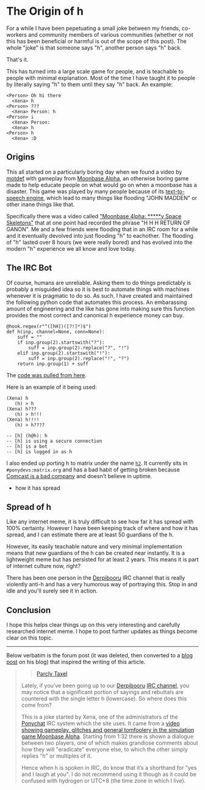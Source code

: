 The Origin of h
===============

For a while I have been pepetuating a small joke between my friends, co-workers and community members of various communities (whether or not this has been beneficial or harmful is out of the scope of this post). The whole "joke" is that someone says "h", another person says "h" back.

That's it.

This has turned into a large scale game for people, and is teachable to people with minimal explanation. Most of the time I have taught it to people by literally saying "h" to them until they say "h" back. An example:

```
<Person> Oh hi there
  <Xena> h
<Person> ???
  <Xena> Person: h
<Person> i
  <Xena> Person:
  <Xena> h
<Person> h
  <Xena> :D
```

Origins
-------

This all started on a particularly boring day when we found a video by [motdef](https://www.youtube.com/user/motdef) with gameplay from [Moonbase Alpha](https://www.nasa.gov/offices/education/programs/national/ltp/games/moonbasealpha/index.html), an otherwise boring game made to help educate people on what would go on when a moonbase has a disaster. This game was played by many people because of its [text-to-speech engine](http://knowyourmeme.com/memes/moonbase-alpha-text-to-speech), which lead to many things like flooding "JOHN MADDEN" or other inane things like that.

Specifically there was a video called ["Moonbase 4lpha: *****y Space Skeletons"](https://www.youtube.com/watch?v=SnTludRdZDw) that at one point had recorded the phrase "H H H RETURN OF GANON". Me and a few friends were flooding that in an IRC room for a while and it eventually devolved into just flooding "h" to eachother. The flooding of "h" lasted over 8 hours (we were really bored) and has evolved into the modern "h" experience we all know and love today.

The IRC Bot
-----------

Of course, humans are unreliable. Asking them to do things predictably is probably a misguided idea so it is best to automate things with machines whenever it is pragmatic to do so. As such, I have created and maintained the following python code that automates this process. An embarassing amount of engineering and the like has gone into making sure this function provides the most correct and canonical h experience money can buy.

```
@hook.regex(r"^([hH])([?!]*)$")
def h(inp, channel=None, conn=None):
    suff = ""
    if inp.group(2).startswith("?"):
        suff = inp.group(2).replace("?", "!")
    elif inp.group(2).startswith("!"):
        suff = inp.group(2).replace("!", "?")
    return inp.group(1) + suff
```

The [code was pulled from here](https://git.xeserv.us/xena/h/src/f33fad269cc2c900079bae1e5bfc0b1f5536b223/plugins/shitposting.py#L7-L14).

Here is an example of it being used:

```
(Xena) h
   (h) > h
(Xena) h???
   (h) > h!!!
(Xena) h!!!!
   (h) > h????

-- [h] (h@h): h
-- [h] is using a secure connection
-- [h] is a bot
-- [h] is logged in as h 
```

I also ended up porting h to matrix under the name [`h2`](https://git.xeserv.us/xena/h2). It currently sits in `#ponydevs:matrix.org` and has a bad habit of getting broken because [Comcast is a bad company](http://comcast.apps.xeserv.us/) and doesn't believe in uptime.

- how it has spread

Spread of h
-----------

Like any internet meme, it is truly difficult to see how far it has spread with 100% certainty. However I have been keeping track of where and how it has spread, and I can estimate there are at least 50 guardians of the h.

However, its easily teachable nature and very minimal implementation means that new guardians of the h can be created near instantly. It is a lightweight meme but has persisted for at least 2 years. This means it is part of internet culture now, right?

There has been one person in the [Derpibooru](https://derpibooru.org) IRC channel that is really violently anti-h and has a very humorous way of portraying this. Stop in and idle and you'll surely see it in action.

Conclusion
----------

I hope this helps clear things up on this very interesting and carefully researched internet meme. I hope to post further updates as things become clear on this topic.

---

Below verbatim is the forum post (it was deleted, then converted to a [blog post](http://parclytaxel.tumblr.com/post/135227842874/derpibooru-xena-h) on his blog) that inspired the writing of this article.

> > [Parcly Taxel](http://parclytaxel.tumblr.com/)
> 
> Lately, if you’ve been going up to our [Derpibooru](https://derpibooru.org) [IRC channel](https://derpibooru.org/irc), you may notice that a significant portion of sayings and rebuttals are countered with the single letter h (lowercase). So where does this come from?
> 
> This is a joke started by Xena, one of the administrators of the [Ponychat](https://ponychat.net) IRC system which the site uses. It came from a [video showing gameplay, glitches and general tomfoolery in the simulation game Moonbase Alpha](https://www.youtube.com/watch?v=SnTludRdZDw). Starting from 1:32 there is shown a dialogue between two players, one of which makes grandiose comments about how they will "eradicate" everyone else, to which the other simply replies "h" or multiples of it.
> 
> Hence when h is spoken in IRC, do know that it’s a shorthand for "yes and I laugh at you". I do not recommend using it though as it could be confused with hydrogen or UTC+8 (the time zone in which I live).
